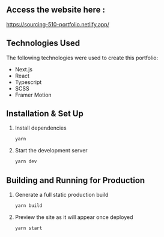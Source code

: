 
## Access the website here :

https://sourcing-510-portfolio.netlify.app/


## Technologies Used

The following technologies were used to create this portfolio:

- Next.js
- React
- Typescript
- SCSS
- Framer Motion



## Installation & Set Up


1. Install dependencies

   ```sh
   yarn
   ```

2. Start the development server

   ```sh
   yarn dev
   ```

##  Building and Running for Production

1. Generate a full static production build

   ```sh
   yarn build
   ```

1. Preview the site as it will appear once deployed

   ```sh
   yarn start
   ```

